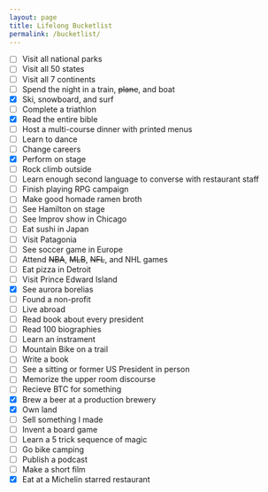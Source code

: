 ```yaml
---
layout: page
title: Lifelong Bucketlist
permalink: /bucketlist/
---
```


- [ ] Visit all national parks
- [ ] Visit all 50 states
- [ ] Visit all 7 continents
- [ ] Spend the night in a train, ~~plane~~, and boat
- [X] Ski, snowboard, and surf
- [ ] Complete a triathlon
- [X] Read the entire bible
- [ ] Host a multi-course dinner with printed menus
- [ ] Learn to dance
- [ ] Change careers
- [X] Perform on stage
- [ ] Rock climb outside
- [ ] Learn enough second language to converse with restaurant staff
- [ ] Finish playing RPG campaign
- [ ] Make good homade ramen broth
- [ ] See Hamilton on stage
- [ ] See Improv show in Chicago
- [ ] Eat sushi in Japan
- [ ] Visit Patagonia
- [ ] See soccer game in Europe
- [ ] Attend ~~NBA~~, ~~MLB~~, ~~NFL~~, and NHL games
- [ ] Eat pizza in Detroit
- [ ] Visit Prince Edward Island
- [X] See aurora borelias
- [ ] Found a non-profit
- [ ] Live abroad
- [ ] Read book about every president
- [ ] Read 100 biographies
- [ ] Learn an instrament
- [ ] Mountain Bike on a trail
- [ ] Write a book
- [ ] See a sitting or former US President in person
- [ ] Memorize the upper room discourse
- [ ] Recieve BTC for something
- [X] Brew a beer at a production brewery
- [X] Own land
- [ ] Sell something I made
- [ ] Invent a board game
- [ ] Learn a 5 trick sequence of magic
- [ ] Go bike camping
- [ ] Publish a podcast
- [ ] Make a short film
- [X] Eat at a Michelin starred restaurant
